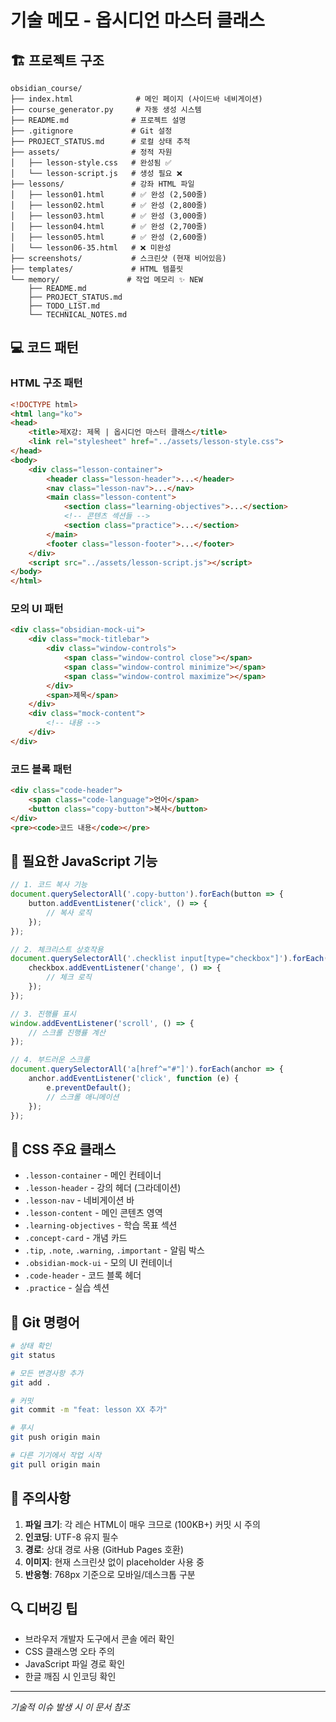 # 기술 메모 - 옵시디언 마스터 클래스

## 🏗️ 프로젝트 구조

```
obsidian_course/
├── index.html              # 메인 페이지 (사이드바 네비게이션)
├── course_generator.py     # 자동 생성 시스템
├── README.md              # 프로젝트 설명
├── .gitignore             # Git 설정
├── PROJECT_STATUS.md      # 로컬 상태 추적
├── assets/                # 정적 자원
│   ├── lesson-style.css   # 완성됨 ✅
│   └── lesson-script.js   # 생성 필요 ❌
├── lessons/               # 강좌 HTML 파일
│   ├── lesson01.html      # ✅ 완성 (2,500줄)
│   ├── lesson02.html      # ✅ 완성 (2,800줄)
│   ├── lesson03.html      # ✅ 완성 (3,000줄)
│   ├── lesson04.html      # ✅ 완성 (2,700줄)
│   ├── lesson05.html      # ✅ 완성 (2,600줄)
│   └── lesson06-35.html   # ❌ 미완성
├── screenshots/           # 스크린샷 (현재 비어있음)
├── templates/             # HTML 템플릿
└── memory/               # 작업 메모리 ✨ NEW
    ├── README.md
    ├── PROJECT_STATUS.md
    ├── TODO_LIST.md
    └── TECHNICAL_NOTES.md
```

## 💻 코드 패턴

### HTML 구조 패턴
```html
<!DOCTYPE html>
<html lang="ko">
<head>
    <title>제X강: 제목 | 옵시디언 마스터 클래스</title>
    <link rel="stylesheet" href="../assets/lesson-style.css">
</head>
<body>
    <div class="lesson-container">
        <header class="lesson-header">...</header>
        <nav class="lesson-nav">...</nav>
        <main class="lesson-content">
            <section class="learning-objectives">...</section>
            <!-- 콘텐츠 섹션들 -->
            <section class="practice">...</section>
        </main>
        <footer class="lesson-footer">...</footer>
    </div>
    <script src="../assets/lesson-script.js"></script>
</body>
</html>
```

### 모의 UI 패턴
```html
<div class="obsidian-mock-ui">
    <div class="mock-titlebar">
        <div class="window-controls">
            <span class="window-control close"></span>
            <span class="window-control minimize"></span>
            <span class="window-control maximize"></span>
        </div>
        <span>제목</span>
    </div>
    <div class="mock-content">
        <!-- 내용 -->
    </div>
</div>
```

### 코드 블록 패턴
```html
<div class="code-header">
    <span class="code-language">언어</span>
    <button class="copy-button">복사</button>
</div>
<pre><code>코드 내용</code></pre>
```

## 🔧 필요한 JavaScript 기능

```javascript
// 1. 코드 복사 기능
document.querySelectorAll('.copy-button').forEach(button => {
    button.addEventListener('click', () => {
        // 복사 로직
    });
});

// 2. 체크리스트 상호작용
document.querySelectorAll('.checklist input[type="checkbox"]').forEach(checkbox => {
    checkbox.addEventListener('change', () => {
        // 체크 로직
    });
});

// 3. 진행률 표시
window.addEventListener('scroll', () => {
    // 스크롤 진행률 계산
});

// 4. 부드러운 스크롤
document.querySelectorAll('a[href^="#"]').forEach(anchor => {
    anchor.addEventListener('click', function (e) {
        e.preventDefault();
        // 스크롤 애니메이션
    });
});
```

## 🎨 CSS 주요 클래스

- `.lesson-container` - 메인 컨테이너
- `.lesson-header` - 강의 헤더 (그라데이션)
- `.lesson-nav` - 네비게이션 바
- `.lesson-content` - 메인 콘텐츠 영역
- `.learning-objectives` - 학습 목표 섹션
- `.concept-card` - 개념 카드
- `.tip`, `.note`, `.warning`, `.important` - 알림 박스
- `.obsidian-mock-ui` - 모의 UI 컨테이너
- `.code-header` - 코드 블록 헤더
- `.practice` - 실습 섹션

## 🚀 Git 명령어

```bash
# 상태 확인
git status

# 모든 변경사항 추가
git add .

# 커밋
git commit -m "feat: lesson XX 추가"

# 푸시
git push origin main

# 다른 기기에서 작업 시작
git pull origin main
```

## 📌 주의사항

1. **파일 크기**: 각 레슨 HTML이 매우 크므로 (100KB+) 커밋 시 주의
2. **인코딩**: UTF-8 유지 필수
3. **경로**: 상대 경로 사용 (GitHub Pages 호환)
4. **이미지**: 현재 스크린샷 없이 placeholder 사용 중
5. **반응형**: 768px 기준으로 모바일/데스크톱 구분

## 🔍 디버깅 팁

- 브라우저 개발자 도구에서 콘솔 에러 확인
- CSS 클래스명 오타 주의
- JavaScript 파일 경로 확인
- 한글 깨짐 시 인코딩 확인

---
*기술적 이슈 발생 시 이 문서 참조*
